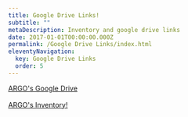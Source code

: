 ```yaml
---
title: Google Drive Links!
subtitle: ""
metaDescription: Inventory and google drive links
date: 2017-01-01T00:00:00.000Z
permalink: /Google Drive Links/index.html
eleventyNavigation:
  key: Google Drive Links
  order: 5
---
```


<a href="https://drive.google.com/drive/folders/1RZt1BYfB53kOAyApI1Lb6WCSpY0EQ1ji?usp=share_link" target="_blank">ARGO's Google Drive</a><br><br><a href="https://docs.google.com/spreadsheets/d/1JOJ8n2lsqkcz6rXkGZgr_XLZlslDUwCXhgdrO-43J8Y/edit?usp=share_link" target="_blank">ARGO's Inventory!</a></h5>